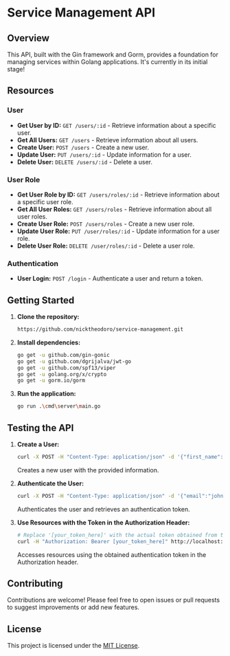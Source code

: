 # Service Management API

## Overview

This API, built with the Gin framework and Gorm, provides a foundation for managing services within Golang applications. It's currently in its initial stage!

## Resources

### User

- **Get User by ID:** `GET /users/:id` - Retrieve information about a specific user.
- **Get All Users:** `GET /users` - Retrieve information about all users.
- **Create User:** `POST /users` - Create a new user.
- **Update User:** `PUT /users/:id` - Update information for a user.
- **Delete User:** `DELETE /users/:id` - Delete a user.

### User Role

- **Get User Role by ID:** `GET /users/roles/:id` - Retrieve information about a specific user role.
- **Get All User Roles:** `GET /users/roles` - Retrieve information about all user roles.
- **Create User Role:** `POST /users/roles` - Create a new user role.
- **Update User Role:** `PUT /user/roles/:id` - Update information for a user role.
- **Delete User Role:** `DELETE /user/roles/:id` - Delete a user role.

### Authentication

- **User Login:** `POST /login` - Authenticate a user and return a token.

## Getting Started

1. **Clone the repository:**
   ```bash
   https://github.com/nicktheodoro/service-management.git
   ```

2. **Install dependencies:**
   ```bash
   go get -u github.com/gin-gonic
   go get -u github.com/dgrijalva/jwt-go
   go get -u github.com/spf13/viper
   go get -u golang.org/x/crypto
   go get -u gorm.io/gorm
   ```

3. **Run the application:**
   ```bash
   go run .\cmd\server\main.go
   ```

## Testing the API

1. **Create a User:**
   ```bash
   curl -X POST -H "Content-Type: application/json" -d '{"first_name":"John","last_name":"Doe","email":"john.doe@example.com","password":"password123","role_id":1}' http://localhost:3007/users
   ```
   Creates a new user with the provided information.

2. **Authenticate the User:**
   ```bash
   curl -X POST -H "Content-Type: application/json" -d '{"email":"john.doe@example.com","password":"password123"}' http://localhost:3007/login
   ```
   Authenticates the user and retrieves an authentication token.

3. **Use Resources with the Token in the Authorization Header:**
   ```bash
   # Replace '[your_token_here]' with the actual token obtained from the authentication step and replace '[resource]' with the endpoint
   curl -H "Authorization: Bearer [your_token_here]" http://localhost:3007/[resource]
   ```
   Accesses resources using the obtained authentication token in the Authorization header.
   
## Contributing

Contributions are welcome! Please feel free to open issues or pull requests to suggest improvements or add new features.

## License

This project is licensed under the [MIT License](./LICENSE).
